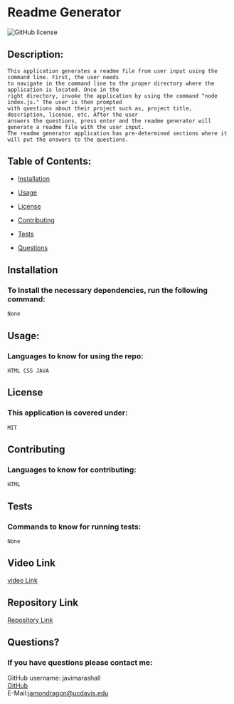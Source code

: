 # Readme Generator

![GitHub license](https://img.shields.io/badge/license-MIT-blue.svg)

## Description:
```
This application generates a readme file from user input using the command line. First, the user needs
to navigate in the command line to the proper directory where the application is located. Once in the 
right directory, invoke the application by using the command "node index.js." The user is then prompted
with questions about their project such as, project title, description, license, etc. After the user 
answers the questions, press enter and the readme generator will generate a readme file with the user input.
The readme generator application has pre-determined sections where it will put the answers to the questions. 
```
## Table of Contents:

* [Installation](#Installation)

* [Usage](#usage)

* [License](#License)

* [Contributing](#Contributing)

* [Tests](#Tests)

* [Questions](#Questions)

## Installation
### To Install the necessary dependencies, run the following command:
```
None
```
## Usage:
### Languages to know for using the repo:
```
HTML CSS JAVA
```
## License
### This application is covered under:
```
MIT
```
## Contributing
### Languages to know for contributing:
```
HTML
```
## Tests
### Commands to know for running tests:
```
None
```
## Video Link
[video Link](https://drive.google.com/file/d/1sXG8ykHqseqfZ9t51UWe7J-NWDHnjmlP/view)

## Repository Link
[Repository Link](https://github.com/javimarashall/Readme-Generator)

## Questions?
### If you have questions please contact me:

GitHub username: javimarashall<br>
[GitHub](https://github.com/javimarashall)<br>
E-Mail:jamondragon@ucdavis.edu
